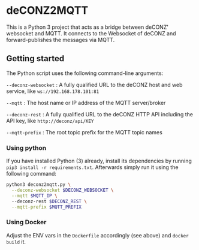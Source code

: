 # deCONZ2MQTT

This is a Python 3 project that acts as a bridge between deCONZ' websocket and MQTT. It connects to the Websocket of deCONZ and forward-publishes the messages via MQTT.

## Getting started

The Python script uses the following command-line arguments: 

`--deconz-websocket`
:   A fully qualified URL to the deCONZ host and web service, like `ws://192.168.178.101:81`

`--mqtt`
:   The host name or IP address of the MQTT server/broker

`--deconz-rest`
:   A fully qualified URL to the deCONZ HTTP API including the API key, like `http://deconz/api/KEY`

`--mqtt-prefix`
:   The root topic prefix for the MQTT topic names


### Using python

If you have installed Python (3) already, install its dependencies by running `pip3 install -r requirements.txt`. Afterwards simply run it using the following command:

```bash
python3 deconz2mqtt.py \
  --deconz-websocket $DECONZ_WEBSOCKET \
  --mqtt $MQTT_IP \ 
  --deconz-rest $DECONZ_REST \
  --mqtt-prefix $MQTT_PREFIX
```

### Using Docker

Adjust the ENV vars in the `Dockerfile` accordingly (see above) and `docker build` it.
